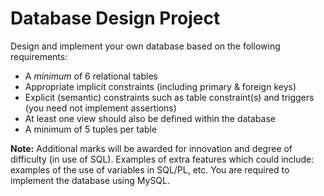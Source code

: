 # Database Design Project

Design and implement your own database based on the following requirements:

- A *minimum* of 6 relational tables
- Appropriate implicit constraints (including primary & foreign keys)
- Explicit (semantic) constraints such as table constraint(s) and triggers (you need not implement assertions)
- At least one view should also be defined within the database
- A minimum of 5 tuples per table

**Note:** Additional marks will be awarded for innovation and degree of difficulty (in use of SQL). Examples of extra features which could include: examples of the use of variables in SQL/PL, etc.
You are required to implement the database using MySQL.